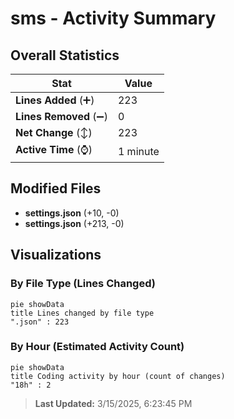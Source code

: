 # sms - Activity Summary 

## Overall Statistics

| Stat                   | Value                                                             |
| ---------------------- | ----------------------------------------------------------------- |
| **Lines Added** (➕)   | 223                                          |
| **Lines Removed** (➖) | 0                                        |
| **Net Change** (↕)    | 223                |
| **Active Time** (⌚)   | 1 minute |


## Modified Files
- **settings.json** (+10, -0)
- **settings.json** (+213, -0)

## Visualizations

### By File Type (Lines Changed)

```mermaid
pie showData
title Lines changed by file type
".json" : 223
```

### By Hour (Estimated Activity Count)

```mermaid
pie showData
title Coding activity by hour (count of changes)
"18h" : 2
```


> **Last Updated:** 3/15/2025, 6:23:45 PM